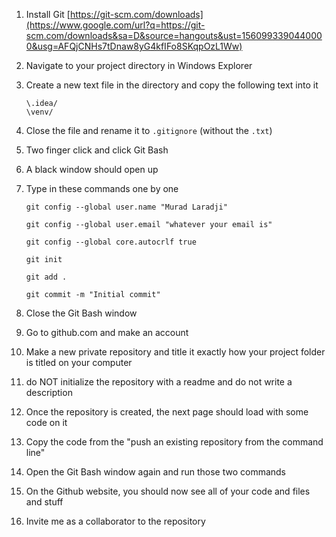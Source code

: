 1. Install Git
      [https://git-scm.com/downloads](https://www.google.com/url?q=https://git-scm.com/downloads&sa=D&source=hangouts&ust=1560993390440000&usg=AFQjCNHs7tDnaw8yG4kfIFo8SKqpOzL1Ww) 

2. Navigate to your project directory in Windows Explorer

3. Create a new text file in the directory and copy the following text into it

      ``` 
      \.idea/
      \venv/
      ```

4. Close the file and rename it to `.gitignore` (without the `.txt`)

5. Two finger click and click Git Bash

6. A black window should open up

7. Type in these commands one by one

   ```shell
   git config --global user.name "Murad Laradji"
   
   git config --global user.email "whatever your email is"
   
   git config --global core.autocrlf true
   
   git init
   
   git add .
   
   git commit -m "Initial commit"
   ```

8.  Close the Git Bash window

9. Go to github.com and make an account

10. Make a new private repository and title it exactly how your project folder is titled on your computer

11. do NOT initialize the repository with a readme and do not write a description

12. Once the repository is created, the next page should load  with some code on it

13. Copy the code from the "push an existing repository from the command line"

14. Open the Git Bash window again and run those two commands

15. On the Github website, you should now see all of your code and files and stuff

16. Invite me as a collaborator to the repository
